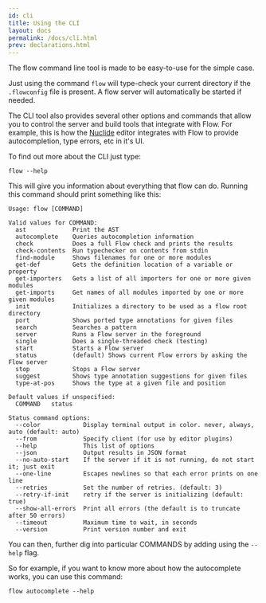 ```yaml
---
id: cli
title: Using the CLI
layout: docs
permalink: /docs/cli.html
prev: declarations.html
---
```


The flow command line tool is made to be easy-to-use for the simple case.

Just using the command `flow` will type-check your current directory if the `.flowconfig` file is present.
A flow server will automatically be started if needed.

The CLI tool also provides several other options and commands that allow you to control the server and build tools that integrate with Flow. For example, this is how the [Nuclide](http://nuclide.io) editor integrates with Flow to provide autocompletion, type errors, etc in it's UI.

To find out more about the CLI just type:

```
flow --help
```

This will give you information about everything that flow can do. Running this command should print something like this:

```
Usage: flow [COMMAND]

Valid values for COMMAND:
  ast             Print the AST
  autocomplete    Queries autocompletion information
  check           Does a full Flow check and prints the results
  check-contents  Run typechecker on contents from stdin
  find-module     Shows filenames for one or more modules
  get-def         Gets the definition location of a variable or property
  get-importers   Gets a list of all importers for one or more given modules
  get-imports     Get names of all modules imported by one or more given modules
  init            Initializes a directory to be used as a flow root directory
  port            Shows ported type annotations for given files
  search          Searches a pattern
  server          Runs a Flow server in the foreground
  single          Does a single-threaded check (testing)
  start           Starts a Flow server
  status          (default) Shows current Flow errors by asking the Flow server
  stop            Stops a Flow server
  suggest         Shows type annotation suggestions for given files
  type-at-pos     Shows the type at a given file and position

Default values if unspecified:
  COMMAND	status

Status command options:
  --color            Display terminal output in color. never, always, auto (default: auto)
  --from             Specify client (for use by editor plugins)
  --help             This list of options
  --json             Output results in JSON format
  --no-auto-start    If the server if it is not running, do not start it; just exit
  --one-line         Escapes newlines so that each error prints on one line
  --retries          Set the number of retries. (default: 3)
  --retry-if-init    retry if the server is initializing (default: true)
  --show-all-errors  Print all errors (the default is to truncate after 50 errors)
  --timeout          Maximum time to wait, in seconds
  --version          Print version number and exit
```

You can then, further dig into particular COMMANDS by adding using the `--help` flag.

So for example, if you want to know more about how the autocomplete works, you can use this command:

```
flow autocomplete --help
```
